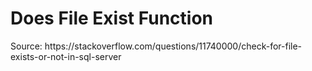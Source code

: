 <h1>Does File Exist Function</h1>
<br\>
Source:
https://stackoverflow.com/questions/11740000/check-for-file-exists-or-not-in-sql-server
